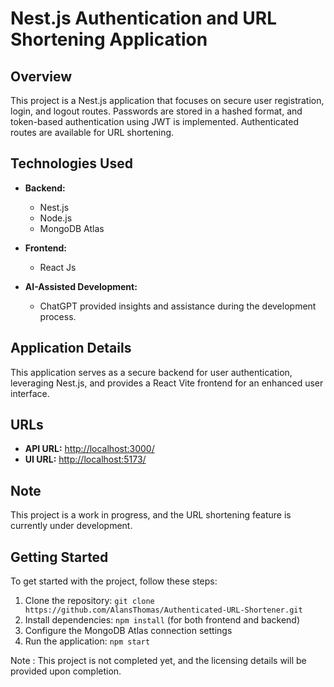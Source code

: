 # Nest.js Authentication and URL Shortening Application

## Overview

This project is a Nest.js application that focuses on secure user registration, login, and logout routes. Passwords are stored in a hashed format, and token-based authentication using JWT is implemented. Authenticated routes are available for URL shortening.

## Technologies Used

- **Backend:**
  - Nest.js
  - Node.js
  - MongoDB Atlas

- **Frontend:**
  - React Js

- **AI-Assisted Development:**
  - ChatGPT provided insights and assistance during the development process.

## Application Details

This application serves as a secure backend for user authentication, leveraging Nest.js, and provides a React Vite frontend for an enhanced user interface.

## URLs

- **API URL:** [http://localhost:3000/](http://localhost:3000/)
- **UI URL:** [http://localhost:5173/](http://localhost:5173/)

## Note

This project is a work in progress, and the URL shortening feature is currently under development.

## Getting Started

To get started with the project, follow these steps:

1. Clone the repository: `git clone https://github.com/AlansThomas/Authenticated-URL-Shortener.git`
2. Install dependencies: `npm install` (for both frontend and backend)
3. Configure the MongoDB Atlas connection settings
4. Run the application: `npm start`

Note : This project is not completed yet, and the licensing details will be provided upon completion.
